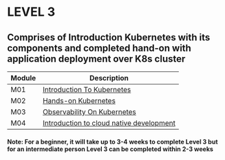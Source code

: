 # LEVEL 3

## Comprises of Introduction Kubernetes with its components and completed hand-on with application deployment over K8s cluster

| Module |   Description  |
|---------|----------------|
|  M01    | [Introduction To Kubernetes ](M1-IntroductionToKubernetes)  |
|  M02    | [Hands-on Kubernetes ](M2-HandsOnKubernetes)  |
|  M03    | [Observability On Kubernetes ](M3-ObservabilityOnKubernetes)  |
|  M04    | [Introduction to cloud native development](M4-CloudNativeDevelopment) |

#### Note: For a beginner, it will take up to 3-4 weeks to complete Level 3 but for an intermediate person Level 3 can be completed within 2-3 weeks  
